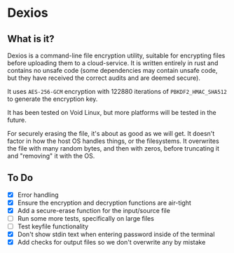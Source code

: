 # Dexios

## What is it?

Dexios is a command-line file encryption utility, suitable for encrypting files before uploading them to a cloud-service. It is written entirely in rust and contains no unsafe code (some dependencies may contain unsafe code, but they have received the correct audits and are deemed secure).

It uses `AES-256-GCM` encryption with 122880 iterations of `PBKDF2_HMAC_SHA512` to generate the encryption key.

It has been tested on Void Linux, but more platforms will be tested in the future.

For securely erasing the file, it's about as good as we will get. It doesn't factor in how the host OS handles things, or the filesystems. It overwrites the file with many random bytes, and then with zeros, before truncating it and "removing" it with the OS.

## To Do

- [x] Error handling
- [x] Ensure the encryption and decryption functions are air-tight
- [x] Add a secure-erase function for the input/source file
- [ ] Run some more tests, specifically on large files
- [ ] Test keyfile functionality
- [x] Don't show stdin text when entering password inside of the terminal
- [x] Add checks for output files so we don't overwrite any by mistake